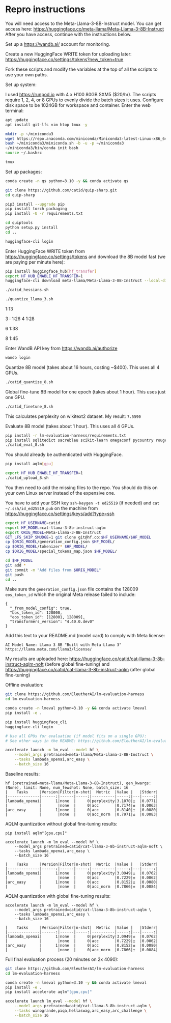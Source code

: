 # Repro instructions

You will need access to the Meta-Llama-3-8B-Instruct model.  You can get access here: https://huggingface.co/meta-llama/Meta-Llama-3-8B-Instruct  After you have access, continue with the instructions below.

Set up a https://wandb.ai/ account for monitoring.

Create a new HuggingFace WRITE token for uploading later: https://huggingface.co/settings/tokens?new_token=true

Fork these scripts and modify the variables at the top of all the scripts to use your own paths.

Set up system:

I used https://runpod.io with 4 x H100 80GB SXM5 ($20/hr).  The scripts require 1, 2, 4, or 8 GPUs to evenly divide the batch sizes it uses.  Configure disk space to be 1024GB for workspace and container.  Enter the web terminal:

```bash
apt update
apt install git-lfs vim htop tmux -y
```

```bash
mkdir -p ~/miniconda3
wget https://repo.anaconda.com/miniconda/Miniconda3-latest-Linux-x86_64.sh -O ~/miniconda3/miniconda.sh
bash ~/miniconda3/miniconda.sh -b -u -p ~/miniconda3
~/miniconda3/bin/conda init bash
source ~/.bashrc

tmux
```

Set up packages:

```bash
conda create -n qs python=3.10 -y && conda activate qs

git clone https://github.com/catid/quip-sharp.git
cd quip-sharp

pip3 install --upgrade pip
pip install torch packaging
pip install -U -r requirements.txt

cd quiptools
python setup.py install
cd ..

huggingface-cli login
```

Enter HuggingFace WRITE token from https://huggingface.co/settings/tokens and download the 8B model fast (we are paying per minute here):

```bash
pip install huggingface_hub[hf_transfer]
export HF_HUB_ENABLE_HF_TRANSFER=1
huggingface-cli download meta-llama/Meta-Llama-3-8B-Instruct --local-dir Meta-Llama-3-8B-Instruct
```

```bash
./catid_hessians.sh
```

```bash
./quantize_llama_3.sh
```

1:13

3 : 1:26
4 1:28

6 1:38

8 1:45















Enter WandB API key from https://wandb.ai/authorize

```bash
wandb login
```

Quantize 8B model (takes about 16 hours, costing ~$400).  This uses all 4 GPUs.

```bash
./catid_quantize_8.sh
```

Global fine-tune 8B model for one epoch (takes about 1 hour).  This uses just one GPU.

```bash
./catid_finetune_8.sh
```

This calculates perplexity on wikitext2 dataset.  My result: `7.5590`

Evaluate 8B model (takes about 1 hour).  This uses all 4 GPUs.

```bash
pip install -r lm-evaluation-harness/requirements.txt
pip install sqlitedict sacrebleu scikit-learn omegaconf pycountry rouge_score
./catid_eval_8.sh
```

You should already be authenticated with HuggingFace.

```bash
pip install aqlm[gpu]

export HF_HUB_ENABLE_HF_TRANSFER=1
./catid_upload_8.sh
```

You then need to add the missing files to the repo.  You should do this on your own Linux server instead of the expensive one.

You have to add your SSH key `ssh-keygen -t ed25519` (if needed) and `cat ~/.ssh/id_ed25519.pub` on the machine from https://huggingface.co/settings/keys/add?type=ssh

```bash
export HF_USERNAME=catid
export HF_MODEL=cat-llama-3-8b-instruct-aqlm
export ORIG_MODEL=Meta-Llama-3-8B-Instruct
GIT_LFS_SKIP_SMUDGE=1 git clone git@hf.co:$HF_USERNAME/$HF_MODEL
cp $ORIG_MODEL/generation_config.json $HF_MODEL/
cp $ORIG_MODEL/tokenizer* $HF_MODEL/
cp $ORIG_MODEL/special_tokens_map.json $HF_MODEL/

cd $HF_MODEL
git add *
git commit -m "Add files from $ORIG_MODEL"
git push
cd ..
```

Make sure the `generation_config.json` file contains the 128009 `eos_token_id` which the original Meta release failed to include:

```
{
  "_from_model_config": true,
  "bos_token_id": 128000,
  "eos_token_id": [128001, 128009],
  "transformers_version": "4.40.0.dev0"
}
```

Add this text to your README.md (model card) to comply with Meta license:
```
AI Model Name: Llama 3 8B "Built with Meta Llama 3" https://llama.meta.com/llama3/license/
```

My results are uploaded here: https://huggingface.co/catid/cat-llama-3-8b-instruct-aqlm-noft (before global fine-tuning) and https://huggingface.co/catid/cat-llama-3-8b-instruct-aqlm (after global fine-tuning)

Offline evaluation:

```bash
git clone https://github.com/EleutherAI/lm-evaluation-harness
cd lm-evaluation-harness

conda create -n lmeval python=3.10 -y && conda activate lmeval
pip install -e .

pip install huggingface_cli
huggingface-cli login

# Use all GPUs for evaluation (if model fits on a single GPU):
# See other ways in the README: https://github.com/EleutherAI/lm-evaluation-harness

accelerate launch -m lm_eval --model hf \
    --model_args pretrained=meta-llama/Meta-Llama-3-8B-Instruct \
    --tasks lambada_openai,arc_easy \
    --batch_size 16
```

Baseline results:

```
hf (pretrained=meta-llama/Meta-Llama-3-8B-Instruct), gen_kwargs: (None), limit: None, num_fewshot: None, batch_size: 16
|    Tasks     |Version|Filter|n-shot|  Metric  |Value |   |Stderr|
|--------------|------:|------|-----:|----------|-----:|---|-----:|
|lambada_openai|      1|none  |     0|perplexity|3.1070|±  |0.0771|
|              |       |none  |     0|acc       |0.7174|±  |0.0063|
|arc_easy      |      1|none  |     0|acc       |0.8140|±  |0.0080|
|              |       |none  |     0|acc_norm  |0.7971|±  |0.0083|
```

AQLM quantization without global fine-tuning results:

```
pip install aqlm"[gpu,cpu]"

accelerate launch -m lm_eval --model hf \
    --model_args pretrained=catid/cat-llama-3-8b-instruct-aqlm-noft \
    --tasks lambada_openai,arc_easy \
    --batch_size 16

|    Tasks     |Version|Filter|n-shot|  Metric  |Value |   |Stderr|
|--------------|------:|------|-----:|----------|-----:|---|-----:|
|lambada_openai|      1|none  |     0|perplexity|3.0949|±  |0.0762|
|              |       |none  |     0|acc       |0.7229|±  |0.0062|
|arc_easy      |      1|none  |     0|acc       |0.8152|±  |0.0080|
|              |       |none  |     0|acc_norm  |0.7866|±  |0.0084|
```

AQLM quantization with global fine-tuning results:

```
accelerate launch -m lm_eval --model hf \
    --model_args pretrained=catid/cat-llama-3-8b-instruct-aqlm \
    --tasks lambada_openai,arc_easy \
    --batch_size 16

|    Tasks     |Version|Filter|n-shot|  Metric  |Value |   |Stderr|
|--------------|------:|------|-----:|----------|-----:|---|-----:|
|lambada_openai|      1|none  |     0|perplexity|3.0949|±  |0.0762|
|              |       |none  |     0|acc       |0.7229|±  |0.0062|
|arc_easy      |      1|none  |     0|acc       |0.8152|±  |0.0080|
|              |       |none  |     0|acc_norm  |0.7866|±  |0.0084|
```

Full final evaluation process (20 minutes on 2x 4090):

```bash
git clone https://github.com/EleutherAI/lm-evaluation-harness
cd lm-evaluation-harness

conda create -n lmeval python=3.10 -y && conda activate lmeval
pip install -e .
pip install accelerate aqlm"[gpu,cpu]"

accelerate launch lm_eval --model hf \
    --model_args pretrained=catid/cat-llama-3-8b-instruct-aqlm \
    --tasks winogrande,piqa,hellaswag,arc_easy,arc_challenge \
    --batch_size 16
```
